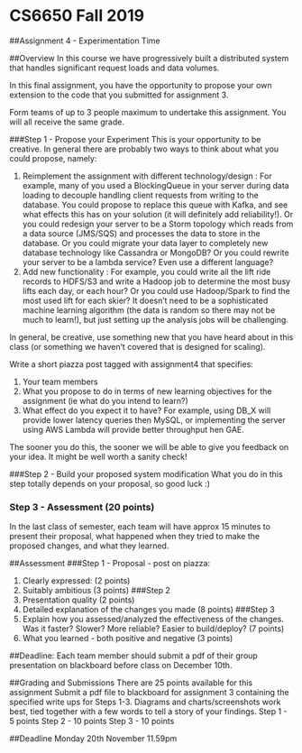 # CS6650 Fall 2019

##Assignment 4 - Experimentation Time

##Overview
In this course we have progressively built a distributed system that handles significant request loads and data volumes.

In this final assignment, you have the opportunity to propose your own extension to the code that you submitted for assignment 3.

Form teams of up to 3 people maximum to undertake this assignment. You will all receive the same grade.

###Step 1 - Propose your Experiment
This is your opportunity to be creative. In general there are probably two ways to think about
what you could propose, namely:
1. Reimplement the assignment with different technology/design : For example, many
of you used a BlockingQueue in your server during data loading to decouple handling
client requests from writing to the database. You could propose to replace this queue
with Kafka, and see what effects this has on your solution (it will definitely add
reliability!). Or you could redesign your server to be a Storm topology which reads from a
data source (JMS/SQS) and processes the data to store in the database. Or you could
migrate your data layer to completely new database technology like Cassandra or
MongoDB? Or you could rewrite your server to be a lambda service? Even use a
different language?
2. Add new functionality : For example, you could write all the lift ride records to HDFS/S3 and
write a Hadoop job to determine the most busy lifts each day, or each hour? Or you
could use Hadoop/Spark to find the most used lift for each skier? It doesn’t need to be a
sophisticated machine learning algorithm (the data is random so there may not be much
to learn!), but just setting up the analysis jobs will be challenging.

In general, be creative, use something new that you have heard about in this class (or something
we haven’t covered that is designed for scaling).

Write a short piazza post tagged with assignment4 that specifies:
1. Your team members
1. What you propose to do in terms of new learning objectives for the assignment (ie what do you intend to learn?)
1. What effect do you expect it to have? For example, using DB_X will provide lower latency queries then MySQL, or implementing the server using AWS Lambda will provide better throughput hen GAE.

The sooner you do this, the sooner we will be able to give you feedback on your idea. It might be well worth a sanity check!

###Step 2 - Build your proposed system modification
What you do in this step totally depends on your proposal, so good luck :)

### Step 3 - Assessment (20 points)
In the last class of semester, each team will have approx 15 minutes to present their proposal,
what happened when they tried to make the proposed changes, and what they learned.

##Assessment
###Step 1 - Proposal - post on piazza:
1. Clearly expressed: (2 points)
1. Suitably ambitious (3 points)
###Step 2
1. Presentation quality (2 points)
1. Detailed explanation of the changes you made (8 points)
###Step 3
1. Explain how you assessed/analyzed the effectiveness of the changes. Was it faster? Slower? More reliable? Easier to build/deploy? (7 points)
1. What you learned - both positive and negative (3 points)

##Deadline:
Each team member should submit a pdf of their group presentation on blackboard before class on December 10th.

##Grading and Submissions
There are 25 points available for this assignment
Submit a pdf file to blackboard for assignment 3 containing the specified write ups for Steps 1-3.
Diagrams and charts/screenshots work best, tied together with a few words to tell a story of your
findings.
Step 1 - 5 points
Step 2 - 10 points
Step 3 - 10 points

##Deadline Monday 20th November 11.59pm
